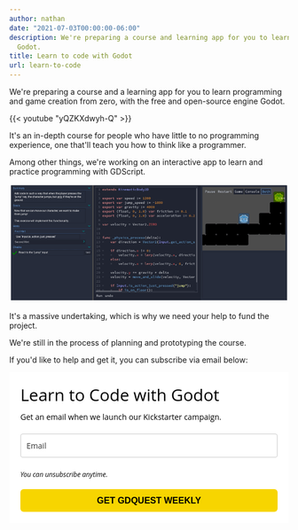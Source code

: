 ```yaml
---
author: nathan
date: "2021-07-03T00:00:00-06:00"
description: We're preparing a course and learning app for you to learn to code with
  Godot.
title: Learn to code with Godot
url: learn-to-code
---
```


We're preparing a course and a learning app for you to learn programming and game creation from zero, with the free and open-source engine Godot.

{{< youtube "yQZKXdwyh-Q" >}}

It's an in-depth course for people who have little to no programming experience, one that'll teach you how to think like a programmer.

Among other things, we're working on an interactive app to learn and practice programming with GDScript. 

![gdscript learning app](images/gdscript-learning-app.png)

It's a massive undertaking, which is why we need your help to fund the project.

We're still in the process of planning and prototyping the course.

If you'd like to help and get it, you can subscribe via email below:

<style type="text/css">
  @import url(https://static.mailerlite.com/assets/plugins/groot/modules/includes/groot_fonts/import.css?version=1625214);
</style>
<style type="text/css">
  .ml-form-embedSubmitLoad{display:inline-block;width:20px;height:20px}.sr-only{position:absolute;width:1px;height:1px;padding:0;margin:-1px;overflow:hidden;clip:rect(0,0,0,0);border:0}.ml-form-embedSubmitLoad:after{content:" ";display:block;width:11px;height:11px;margin:1px;border-radius:50%;border:4px solid #fff;border-color:#000 #000 #000 transparent;animation:ml-form-embedSubmitLoad 1.2s linear infinite}@keyframes ml-form-embedSubmitLoad{0%{transform:rotate(0)}100%{transform:rotate(360deg)}}#mlb2-4357915.ml-form-embedContainer{box-sizing:border-box;display:table;margin:0 auto;position:static;width:100%!important}#mlb2-4357915.ml-form-embedContainer button,#mlb2-4357915.ml-form-embedContainer h4,#mlb2-4357915.ml-form-embedContainer p,#mlb2-4357915.ml-form-embedContainer span{text-transform:none!important;letter-spacing:normal!important}#mlb2-4357915.ml-form-embedContainer .ml-form-embedWrapper{background-color:#fff;border-width:0;border-color:transparent;border-radius:0;border-style:solid;box-sizing:border-box;display:inline-block!important;margin:0;padding:0;position:relative}#mlb2-4357915.ml-form-embedContainer .ml-form-embedWrapper.embedDefault,#mlb2-4357915.ml-form-embedContainer .ml-form-embedWrapper.embedPopup{width:600px}#mlb2-4357915.ml-form-embedContainer .ml-form-embedWrapper.embedForm{max-width:600px;width:100%}#mlb2-4357915.ml-form-embedContainer .ml-form-align-left{text-align:left}#mlb2-4357915.ml-form-embedContainer .ml-form-align-center{text-align:center}#mlb2-4357915.ml-form-embedContainer .ml-form-align-default{display:table-cell!important;vertical-align:middle!important;text-align:center!important}#mlb2-4357915.ml-form-embedContainer .ml-form-align-right{text-align:right}#mlb2-4357915.ml-form-embedContainer .ml-form-embedWrapper .ml-form-embedHeader img{border-top-left-radius:0;border-top-right-radius:0;height:auto;margin:0 auto!important;max-width:100%;width:undefinedpx}#mlb2-4357915.ml-form-embedContainer .ml-form-embedWrapper .ml-form-embedBody,#mlb2-4357915.ml-form-embedContainer .ml-form-embedWrapper .ml-form-successBody{padding:20px 20px 0 20px}#mlb2-4357915.ml-form-embedContainer .ml-form-embedWrapper .ml-form-embedBody.ml-form-embedBodyHorizontal{padding-bottom:0}#mlb2-4357915.ml-form-embedContainer .ml-form-embedWrapper .ml-form-embedBody .ml-form-embedContent,#mlb2-4357915.ml-form-embedContainer .ml-form-embedWrapper .ml-form-successBody .ml-form-successContent{text-align:left;margin:0 0 20px 0}#mlb2-4357915.ml-form-embedContainer .ml-form-embedWrapper .ml-form-embedBody .ml-form-embedContent h4,#mlb2-4357915.ml-form-embedContainer .ml-form-embedWrapper .ml-form-successBody .ml-form-successContent h4{color:#000;font-family:'Open Sans',Arial,Helvetica,sans-serif;font-size:30px;font-weight:400;margin:0 0 10px 0;text-align:left;word-break:break-word}#mlb2-4357915.ml-form-embedContainer .ml-form-embedWrapper .ml-form-embedBody .ml-form-embedContent p,#mlb2-4357915.ml-form-embedContainer .ml-form-embedWrapper .ml-form-successBody .ml-form-successContent p{color:#000;font-family:'Open Sans',Arial,Helvetica,sans-serif;font-size:14px;font-weight:400;line-height:20px;margin:0 0 10px 0;text-align:left}#mlb2-4357915.ml-form-embedContainer .ml-form-embedWrapper .ml-form-embedBody .ml-form-embedContent ol,#mlb2-4357915.ml-form-embedContainer .ml-form-embedWrapper .ml-form-embedBody .ml-form-embedContent ul,#mlb2-4357915.ml-form-embedContainer .ml-form-embedWrapper .ml-form-successBody .ml-form-successContent ol,#mlb2-4357915.ml-form-embedContainer .ml-form-embedWrapper .ml-form-successBody .ml-form-successContent ul{color:#000;font-family:'Open Sans',Arial,Helvetica,sans-serif;font-size:14px}#mlb2-4357915.ml-form-embedContainer .ml-form-embedWrapper .ml-form-embedBody .ml-form-embedContent ol ol,#mlb2-4357915.ml-form-embedContainer .ml-form-embedWrapper .ml-form-successBody .ml-form-successContent ol ol{list-style-type:lower-alpha}#mlb2-4357915.ml-form-embedContainer .ml-form-embedWrapper .ml-form-embedBody .ml-form-embedContent ol ol ol,#mlb2-4357915.ml-form-embedContainer .ml-form-embedWrapper .ml-form-successBody .ml-form-successContent ol ol ol{list-style-type:lower-roman}#mlb2-4357915.ml-form-embedContainer .ml-form-embedWrapper .ml-form-embedBody .ml-form-embedContent p a,#mlb2-4357915.ml-form-embedContainer .ml-form-embedWrapper .ml-form-successBody .ml-form-successContent p a{color:#000;text-decoration:underline}#mlb2-4357915.ml-form-embedContainer .ml-form-embedWrapper .ml-block-form .ml-field-group{text-align:left!important}#mlb2-4357915.ml-form-embedContainer .ml-form-embedWrapper .ml-block-form .ml-field-group label{margin-bottom:5px;color:#333;font-size:14px;font-family:'Open Sans',Arial,Helvetica,sans-serif;font-weight:700;font-style:normal;text-decoration:none;display:inline-block;line-height:20px}#mlb2-4357915.ml-form-embedContainer .ml-form-embedWrapper .ml-form-embedBody .ml-form-embedContent p:last-child,#mlb2-4357915.ml-form-embedContainer .ml-form-embedWrapper .ml-form-successBody .ml-form-successContent p:last-child{margin:0}#mlb2-4357915.ml-form-embedContainer .ml-form-embedWrapper .ml-form-embedBody form{margin:0;width:100%}#mlb2-4357915.ml-form-embedContainer .ml-form-embedWrapper .ml-form-embedBody .ml-form-checkboxRow,#mlb2-4357915.ml-form-embedContainer .ml-form-embedWrapper .ml-form-embedBody .ml-form-formContent{margin:0 0 20px 0;width:100%}#mlb2-4357915.ml-form-embedContainer .ml-form-embedWrapper .ml-form-embedBody .ml-form-checkboxRow{float:left}#mlb2-4357915.ml-form-embedContainer .ml-form-embedWrapper .ml-form-embedBody .ml-form-formContent.horozintalForm{margin:0;padding:0 0 20px 0;width:100%;height:auto;float:left}#mlb2-4357915.ml-form-embedContainer .ml-form-embedWrapper .ml-form-embedBody .ml-form-fieldRow{margin:0 0 10px 0;width:100%}#mlb2-4357915.ml-form-embedContainer .ml-form-embedWrapper .ml-form-embedBody .ml-form-fieldRow.ml-last-item{margin:0}#mlb2-4357915.ml-form-embedContainer .ml-form-embedWrapper .ml-form-embedBody .ml-form-fieldRow.ml-formfieldHorizintal{margin:0}#mlb2-4357915.ml-form-embedContainer .ml-form-embedWrapper .ml-form-embedBody .ml-form-fieldRow input{background-color:#fff!important;color:#333!important;border-color:#ccc;border-radius:4px!important;border-style:solid!important;border-width:1px!important;font-family:'Open Sans',Arial,Helvetica,sans-serif;font-size:14px!important;height:auto;line-height:21px!important;margin-bottom:0;margin-top:0;margin-left:0;margin-right:0;padding:10px 10px!important;width:100%!important;box-sizing:border-box!important;max-width:100%!important}#mlb2-4357915.ml-form-embedContainer .ml-form-embedWrapper .ml-form-embedBody .ml-form-fieldRow input::-webkit-input-placeholder,#mlb2-4357915.ml-form-embedContainer .ml-form-embedWrapper .ml-form-embedBody .ml-form-horizontalRow input::-webkit-input-placeholder{color:#333}#mlb2-4357915.ml-form-embedContainer .ml-form-embedWrapper .ml-form-embedBody .ml-form-fieldRow input::-moz-placeholder,#mlb2-4357915.ml-form-embedContainer .ml-form-embedWrapper .ml-form-embedBody .ml-form-horizontalRow input::-moz-placeholder{color:#333}#mlb2-4357915.ml-form-embedContainer .ml-form-embedWrapper .ml-form-embedBody .ml-form-fieldRow input:-ms-input-placeholder,#mlb2-4357915.ml-form-embedContainer .ml-form-embedWrapper .ml-form-embedBody .ml-form-horizontalRow input:-ms-input-placeholder{color:#333}#mlb2-4357915.ml-form-embedContainer .ml-form-embedWrapper .ml-form-embedBody .ml-form-fieldRow input:-moz-placeholder,#mlb2-4357915.ml-form-embedContainer .ml-form-embedWrapper .ml-form-embedBody .ml-form-horizontalRow input:-moz-placeholder{color:#333}#mlb2-4357915.ml-form-embedContainer .ml-form-embedWrapper .ml-form-embedBody .ml-form-fieldRow textarea,#mlb2-4357915.ml-form-embedContainer .ml-form-embedWrapper .ml-form-embedBody .ml-form-horizontalRow textarea{background-color:#fff!important;color:#333!important;border-color:#ccc!important;border-radius:4px!important;border-style:solid!important;border-width:1px!important;font-family:'Open Sans',Arial,Helvetica,sans-serif;font-size:14px!important;height:auto;line-height:21px!important;margin-bottom:0;margin-top:0;padding:10px 10px!important;width:100%!important;box-sizing:border-box!important;max-width:100%!important}#mlb2-4357915.ml-form-embedContainer .ml-form-embedWrapper .ml-form-embedBody .ml-form-checkboxRow .label-description::before,#mlb2-4357915.ml-form-embedContainer .ml-form-embedWrapper .ml-form-embedBody .ml-form-embedPermissions .ml-form-embedPermissionsOptionsCheckbox .label-description::before,#mlb2-4357915.ml-form-embedContainer .ml-form-embedWrapper .ml-form-embedBody .ml-form-fieldRow .custom-checkbox .custom-control-label::before,#mlb2-4357915.ml-form-embedContainer .ml-form-embedWrapper .ml-form-embedBody .ml-form-fieldRow .custom-radio .custom-control-label::before,#mlb2-4357915.ml-form-embedContainer .ml-form-embedWrapper .ml-form-embedBody .ml-form-horizontalRow .custom-checkbox .custom-control-label::before,#mlb2-4357915.ml-form-embedContainer .ml-form-embedWrapper .ml-form-embedBody .ml-form-horizontalRow .custom-radio .custom-control-label::before,#mlb2-4357915.ml-form-embedContainer .ml-form-embedWrapper .ml-form-embedBody .ml-form-interestGroupsRow .ml-form-interestGroupsRowCheckbox .label-description::before{border-color:#ccc!important;background-color:#fff!important}#mlb2-4357915.ml-form-embedContainer .ml-form-embedWrapper .ml-form-embedBody .ml-form-fieldRow input.custom-control-input[type=checkbox]{box-sizing:border-box;padding:0;position:absolute;z-index:-1;opacity:0;margin-top:5px;margin-left:-1.5rem;overflow:visible}#mlb2-4357915.ml-form-embedContainer .ml-form-embedWrapper .ml-form-embedBody .ml-form-checkboxRow .label-description::before,#mlb2-4357915.ml-form-embedContainer .ml-form-embedWrapper .ml-form-embedBody .ml-form-embedPermissions .ml-form-embedPermissionsOptionsCheckbox .label-description::before,#mlb2-4357915.ml-form-embedContainer .ml-form-embedWrapper .ml-form-embedBody .ml-form-fieldRow .custom-checkbox .custom-control-label::before,#mlb2-4357915.ml-form-embedContainer .ml-form-embedWrapper .ml-form-embedBody .ml-form-horizontalRow .custom-checkbox .custom-control-label::before,#mlb2-4357915.ml-form-embedContainer .ml-form-embedWrapper .ml-form-embedBody .ml-form-interestGroupsRow .ml-form-interestGroupsRowCheckbox .label-description::before{border-radius:4px!important}#mlb2-4357915.ml-form-embedContainer .ml-form-embedWrapper .ml-form-embedBody .ml-form-checkboxRow input[type=checkbox]:checked~.label-description::after,#mlb2-4357915.ml-form-embedContainer .ml-form-embedWrapper .ml-form-embedBody .ml-form-embedPermissions .ml-form-embedPermissionsOptionsCheckbox input[type=checkbox]:checked~.label-description::after,#mlb2-4357915.ml-form-embedContainer .ml-form-embedWrapper .ml-form-embedBody .ml-form-fieldRow .custom-checkbox .custom-control-input:checked~.custom-control-label::after,#mlb2-4357915.ml-form-embedContainer .ml-form-embedWrapper .ml-form-embedBody .ml-form-horizontalRow .custom-checkbox .custom-control-input:checked~.custom-control-label::after,#mlb2-4357915.ml-form-embedContainer .ml-form-embedWrapper .ml-form-embedBody .ml-form-interestGroupsRow .ml-form-interestGroupsRowCheckbox input[type=checkbox]:checked~.label-description::after{background-image:url("data:image/svg+xml,%3csvg xmlns='http://www.w3.org/2000/svg' viewBox='0 0 8 8'%3e%3cpath fill='%23fff' d='M6.564.75l-3.59 3.612-1.538-1.55L0 4.26 2.974 7.25 8 2.193z'/%3e%3c/svg%3e")}#mlb2-4357915.ml-form-embedContainer .ml-form-embedWrapper .ml-form-embedBody .ml-form-fieldRow .custom-radio .custom-control-input:checked~.custom-control-label::after{background-image:url("data:image/svg+xml,%3csvg xmlns='http://www.w3.org/2000/svg' viewBox='-4 -4 8 8'%3e%3ccircle r='3' fill='%23fff'/%3e%3c/svg%3e")}#mlb2-4357915.ml-form-embedContainer .ml-form-embedWrapper .ml-form-embedBody .ml-form-checkboxRow input[type=checkbox]:checked~.label-description::before,#mlb2-4357915.ml-form-embedContainer .ml-form-embedWrapper .ml-form-embedBody .ml-form-embedPermissions .ml-form-embedPermissionsOptionsCheckbox input[type=checkbox]:checked~.label-description::before,#mlb2-4357915.ml-form-embedContainer .ml-form-embedWrapper .ml-form-embedBody .ml-form-fieldRow .custom-checkbox .custom-control-input:checked~.custom-control-label::before,#mlb2-4357915.ml-form-embedContainer .ml-form-embedWrapper .ml-form-embedBody .ml-form-fieldRow .custom-radio .custom-control-input:checked~.custom-control-label::before,#mlb2-4357915.ml-form-embedContainer .ml-form-embedWrapper .ml-form-embedBody .ml-form-horizontalRow .custom-checkbox .custom-control-input:checked~.custom-control-label::before,#mlb2-4357915.ml-form-embedContainer .ml-form-embedWrapper .ml-form-embedBody .ml-form-horizontalRow .custom-radio .custom-control-input:checked~.custom-control-label::before,#mlb2-4357915.ml-form-embedContainer .ml-form-embedWrapper .ml-form-embedBody .ml-form-interestGroupsRow .ml-form-interestGroupsRowCheckbox input[type=checkbox]:checked~.label-description::before{border-color:#f7d500!important;background-color:#f7d500!important;color:#000!important}#mlb2-4357915.ml-form-embedContainer .ml-form-embedWrapper .ml-form-embedBody .ml-form-fieldRow .custom-checkbox .custom-control-label::after,#mlb2-4357915.ml-form-embedContainer .ml-form-embedWrapper .ml-form-embedBody .ml-form-fieldRow .custom-checkbox .custom-control-label::before,#mlb2-4357915.ml-form-embedContainer .ml-form-embedWrapper .ml-form-embedBody .ml-form-fieldRow .custom-radio .custom-control-label::after,#mlb2-4357915.ml-form-embedContainer .ml-form-embedWrapper .ml-form-embedBody .ml-form-fieldRow .custom-radio .custom-control-label::before,#mlb2-4357915.ml-form-embedContainer .ml-form-embedWrapper .ml-form-embedBody .ml-form-horizontalRow .custom-checkbox .custom-control-label::after,#mlb2-4357915.ml-form-embedContainer .ml-form-embedWrapper .ml-form-embedBody .ml-form-horizontalRow .custom-checkbox .custom-control-label::before,#mlb2-4357915.ml-form-embedContainer .ml-form-embedWrapper .ml-form-embedBody .ml-form-horizontalRow .custom-radio .custom-control-label::after,#mlb2-4357915.ml-form-embedContainer .ml-form-embedWrapper .ml-form-embedBody .ml-form-horizontalRow .custom-radio .custom-control-label::before{top:2px;box-sizing:border-box}#mlb2-4357915.ml-form-embedContainer .ml-form-embedWrapper .ml-form-embedBody .ml-form-checkboxRow .label-description::after,#mlb2-4357915.ml-form-embedContainer .ml-form-embedWrapper .ml-form-embedBody .ml-form-checkboxRow .label-description::before,#mlb2-4357915.ml-form-embedContainer .ml-form-embedWrapper .ml-form-embedBody .ml-form-embedPermissions .ml-form-embedPermissionsOptionsCheckbox .label-description::after,#mlb2-4357915.ml-form-embedContainer .ml-form-embedWrapper .ml-form-embedBody .ml-form-embedPermissions .ml-form-embedPermissionsOptionsCheckbox .label-description::before{top:0!important;box-sizing:border-box!important}#mlb2-4357915.ml-form-embedContainer .ml-form-embedWrapper .ml-form-embedBody .ml-form-checkboxRow .label-description::after,#mlb2-4357915.ml-form-embedContainer .ml-form-embedWrapper .ml-form-embedBody .ml-form-checkboxRow .label-description::before{top:0!important;box-sizing:border-box!important}#mlb2-4357915.ml-form-embedContainer .ml-form-embedWrapper .ml-form-embedBody .ml-form-interestGroupsRow .ml-form-interestGroupsRowCheckbox .label-description::after{top:0!important;box-sizing:border-box!important;position:absolute;left:-1.5rem;display:block;width:1rem;height:1rem;content:""}#mlb2-4357915.ml-form-embedContainer .ml-form-embedWrapper .ml-form-embedBody .ml-form-interestGroupsRow .ml-form-interestGroupsRowCheckbox .label-description::before{top:0!important;box-sizing:border-box!important}#mlb2-4357915.ml-form-embedContainer .ml-form-embedWrapper .ml-form-embedBody .custom-control-label::before{position:absolute;top:4px;left:-1.5rem;display:block;width:16px;height:16px;pointer-events:none;content:"";background-color:#fff;border:#adb5bd solid 1px;border-radius:50%}#mlb2-4357915.ml-form-embedContainer .ml-form-embedWrapper .ml-form-embedBody .custom-control-label::after{position:absolute;top:2px!important;left:-1.5rem;display:block;width:1rem;height:1rem;content:""}#mlb2-4357915.ml-form-embedContainer .ml-form-embedWrapper .ml-form-embedBody .ml-form-checkboxRow .label-description::before,#mlb2-4357915.ml-form-embedContainer .ml-form-embedWrapper .ml-form-embedBody .ml-form-embedPermissions .ml-form-embedPermissionsOptionsCheckbox .label-description::before,#mlb2-4357915.ml-form-embedContainer .ml-form-embedWrapper .ml-form-embedBody .ml-form-interestGroupsRow .ml-form-interestGroupsRowCheckbox .label-description::before{position:absolute;top:4px;left:-1.5rem;display:block;width:16px;height:16px;pointer-events:none;content:"";background-color:#fff;border:#adb5bd solid 1px;border-radius:50%}#mlb2-4357915.ml-form-embedContainer .ml-form-embedWrapper .ml-form-embedBody .ml-form-embedPermissions .ml-form-embedPermissionsOptionsCheckbox .label-description::after{position:absolute;top:0!important;left:-1.5rem;display:block;width:1rem;height:1rem;content:""}#mlb2-4357915.ml-form-embedContainer .ml-form-embedWrapper .ml-form-embedBody .ml-form-checkboxRow .label-description::after{position:absolute;top:0!important;left:-1.5rem;display:block;width:1rem;height:1rem;content:""}#mlb2-4357915.ml-form-embedContainer .ml-form-embedWrapper .ml-form-embedBody .custom-radio .custom-control-label::after{background:no-repeat 50%/50% 50%}#mlb2-4357915.ml-form-embedContainer .ml-form-embedWrapper .ml-form-embedBody .custom-checkbox .custom-control-label::after,#mlb2-4357915.ml-form-embedContainer .ml-form-embedWrapper .ml-form-embedBody .ml-form-checkboxRow .label-description::after,#mlb2-4357915.ml-form-embedContainer .ml-form-embedWrapper .ml-form-embedBody .ml-form-embedPermissions .ml-form-embedPermissionsOptionsCheckbox .label-description::after,#mlb2-4357915.ml-form-embedContainer .ml-form-embedWrapper .ml-form-embedBody .ml-form-interestGroupsRow .ml-form-interestGroupsRowCheckbox .label-description::after{background:no-repeat 50%/50% 50%}#mlb2-4357915.ml-form-embedContainer .ml-form-embedWrapper .ml-form-embedBody .ml-form-fieldRow .custom-control,#mlb2-4357915.ml-form-embedContainer .ml-form-embedWrapper .ml-form-embedBody .ml-form-horizontalRow .custom-control{position:relative;display:block;min-height:1.5rem;padding-left:1.5rem}#mlb2-4357915.ml-form-embedContainer .ml-form-embedWrapper .ml-form-embedBody .ml-form-fieldRow .custom-checkbox .custom-control-input,#mlb2-4357915.ml-form-embedContainer .ml-form-embedWrapper .ml-form-embedBody .ml-form-fieldRow .custom-radio .custom-control-input,#mlb2-4357915.ml-form-embedContainer .ml-form-embedWrapper .ml-form-embedBody .ml-form-horizontalRow .custom-checkbox .custom-control-input,#mlb2-4357915.ml-form-embedContainer .ml-form-embedWrapper .ml-form-embedBody .ml-form-horizontalRow .custom-radio .custom-control-input{position:absolute;z-index:-1;opacity:0;box-sizing:border-box;padding:0}#mlb2-4357915.ml-form-embedContainer .ml-form-embedWrapper .ml-form-embedBody .ml-form-fieldRow .custom-checkbox .custom-control-label,#mlb2-4357915.ml-form-embedContainer .ml-form-embedWrapper .ml-form-embedBody .ml-form-fieldRow .custom-radio .custom-control-label,#mlb2-4357915.ml-form-embedContainer .ml-form-embedWrapper .ml-form-embedBody .ml-form-horizontalRow .custom-checkbox .custom-control-label,#mlb2-4357915.ml-form-embedContainer .ml-form-embedWrapper .ml-form-embedBody .ml-form-horizontalRow .custom-radio .custom-control-label{color:#000;font-size:12px!important;font-family:'Open Sans',Arial,Helvetica,sans-serif;line-height:22px;margin-bottom:0;position:relative;vertical-align:top;font-style:normal;font-weight:700}#mlb2-4357915.ml-form-embedContainer .ml-form-embedWrapper .ml-form-embedBody .ml-form-fieldRow .custom-select,#mlb2-4357915.ml-form-embedContainer .ml-form-embedWrapper .ml-form-embedBody .ml-form-horizontalRow .custom-select{background-color:#fff!important;color:#333!important;border-color:#ccc!important;border-radius:4px!important;border-style:solid!important;border-width:1px!important;font-family:'Open Sans',Arial,Helvetica,sans-serif;font-size:14px!important;line-height:20px!important;margin-bottom:0;margin-top:0;padding:10px 28px 10px 12px!important;width:100%!important;box-sizing:border-box!important;max-width:100%!important;height:auto;display:inline-block;vertical-align:middle;background:url(https://cdn.mailerlite.com/images/default/dropdown.svg) no-repeat right .75rem center/8px 10px;-webkit-appearance:none;-moz-appearance:none;appearance:none}#mlb2-4357915.ml-form-embedContainer .ml-form-embedWrapper .ml-form-embedBody .ml-form-horizontalRow{height:auto;width:100%;float:left}.ml-form-formContent.horozintalForm .ml-form-horizontalRow .ml-input-horizontal{width:70%;float:left}.ml-form-formContent.horozintalForm .ml-form-horizontalRow .ml-button-horizontal{width:30%;float:left}.ml-form-formContent.horozintalForm .ml-form-horizontalRow .ml-button-horizontal.labelsOn{padding-top:25px}.ml-form-formContent.horozintalForm .ml-form-horizontalRow .horizontal-fields{box-sizing:border-box;float:left;padding-right:10px}#mlb2-4357915.ml-form-embedContainer .ml-form-embedWrapper .ml-form-embedBody .ml-form-horizontalRow input{background-color:#fff;color:#333;border-color:#ccc;border-radius:4px;border-style:solid;border-width:1px;font-family:'Open Sans',Arial,Helvetica,sans-serif;font-size:14px;line-height:20px;margin-bottom:0;margin-top:0;padding:10px 10px;width:100%;box-sizing:border-box;overflow-y:initial}#mlb2-4357915.ml-form-embedContainer .ml-form-embedWrapper .ml-form-embedBody .ml-form-horizontalRow button{background-color:#f7d500!important;border-color:#f7d500;border-style:solid;border-width:1px;border-radius:6px;box-shadow:none;color:#000!important;cursor:pointer;font-family:Montserrat,sans-serif;font-size:16px!important;font-weight:700;line-height:20px;margin:0!important;padding:10px!important;width:100%;height:auto}#mlb2-4357915.ml-form-embedContainer .ml-form-embedWrapper .ml-form-embedBody .ml-form-horizontalRow button:hover{background-color:#ffde3d!important;border-color:#ffde3d!important}#mlb2-4357915.ml-form-embedContainer .ml-form-embedWrapper .ml-form-embedBody .ml-form-checkboxRow input[type=checkbox]{box-sizing:border-box;padding:0;position:absolute;z-index:-1;opacity:0;margin-top:5px;margin-left:-1.5rem;overflow:visible}#mlb2-4357915.ml-form-embedContainer .ml-form-embedWrapper .ml-form-embedBody .ml-form-checkboxRow .label-description{color:#000;display:block;font-family:'Open Sans',Arial,Helvetica,sans-serif;font-size:12px;text-align:left;margin-bottom:0;position:relative;vertical-align:top}#mlb2-4357915.ml-form-embedContainer .ml-form-embedWrapper .ml-form-embedBody .ml-form-checkboxRow label{font-weight:400;margin:0;padding:0;position:relative;display:block;min-height:24px;padding-left:24px}#mlb2-4357915.ml-form-embedContainer .ml-form-embedWrapper .ml-form-embedBody .ml-form-checkboxRow label a{color:#000;text-decoration:underline}#mlb2-4357915.ml-form-embedContainer .ml-form-embedWrapper .ml-form-embedBody .ml-form-checkboxRow label p{color:#000!important;font-family:'Open Sans',Arial,Helvetica,sans-serif!important;font-size:12px!important;font-weight:400!important;line-height:18px!important;padding:0!important;margin:0 5px 0 0!important}#mlb2-4357915.ml-form-embedContainer .ml-form-embedWrapper .ml-form-embedBody .ml-form-checkboxRow label p:last-child{margin:0}#mlb2-4357915.ml-form-embedContainer .ml-form-embedWrapper .ml-form-embedBody .ml-form-embedSubmit{margin:0 0 20px 0;float:left;width:100%}#mlb2-4357915.ml-form-embedContainer .ml-form-embedWrapper .ml-form-embedBody .ml-form-embedSubmit button{background-color:#f7d500!important;border:none!important;border-radius:6px!important;box-shadow:none!important;color:#000!important;cursor:pointer;font-family:Montserrat,sans-serif!important;font-size:16px!important;font-weight:700!important;line-height:21px!important;height:auto;padding:10px!important;width:100%!important;box-sizing:border-box!important}#mlb2-4357915.ml-form-embedContainer .ml-form-embedWrapper .ml-form-embedBody .ml-form-embedSubmit button.loading{display:none}#mlb2-4357915.ml-form-embedContainer .ml-form-embedWrapper .ml-form-embedBody .ml-form-embedSubmit button:hover{background-color:#ffde3d!important}.ml-subscribe-close{width:30px;height:30px;background:url(https://cdn.mailerlite.com/images/default/modal_close.png) no-repeat;background-size:30px;cursor:pointer;margin-top:-10px;margin-right:-10px;position:absolute;top:0;right:0}.ml-error input{border-color:red!important}.ml-error .label-description,.ml-error .label-description p,.ml-error .label-description p a,.ml-error label:first-child{color:red!important}#mlb2-4357915.ml-form-embedContainer .ml-form-embedWrapper .ml-form-embedBody .ml-form-checkboxRow.ml-error .label-description p,#mlb2-4357915.ml-form-embedContainer .ml-form-embedWrapper .ml-form-embedBody .ml-form-checkboxRow.ml-error .label-description p:first-letter{color:red!important}@media only screen and (max-width:600px){.ml-form-embedWrapper.embedDefault,.ml-form-embedWrapper.embedPopup{width:100%!important}.ml-form-formContent.horozintalForm{float:left!important}.ml-form-formContent.horozintalForm .ml-form-horizontalRow{height:auto!important;width:100%!important;float:left!important}.ml-form-formContent.horozintalForm .ml-form-horizontalRow .ml-input-horizontal{width:100%!important}.ml-form-formContent.horozintalForm .ml-form-horizontalRow .ml-input-horizontal>div{padding-right:0!important;padding-bottom:10px}.ml-form-formContent.horozintalForm .ml-button-horizontal{width:100%!important}.ml-form-formContent.horozintalForm .ml-button-horizontal.labelsOn{padding-top:0!important}}
</style>
<style type="text/css">
  #mlb2-4357915.ml-form-embedContainer .ml-form-embedWrapper .ml-form-embedBody .ml-form-embedPermissions{text-align:left;float:left;width:100%}#mlb2-4357915.ml-form-embedContainer .ml-form-embedWrapper .ml-form-embedBody .ml-form-embedPermissions .ml-form-embedPermissionsContent{margin:0 0 15px 0;text-align:left}#mlb2-4357915.ml-form-embedContainer .ml-form-embedWrapper .ml-form-embedBody .ml-form-embedPermissions .ml-form-embedPermissionsContent.horizontal{margin:0 0 15px 0}#mlb2-4357915.ml-form-embedContainer .ml-form-embedWrapper .ml-form-embedBody .ml-form-embedPermissions .ml-form-embedPermissionsContent h4{color:#000;font-family:'Open Sans',Arial,Helvetica,sans-serif;font-size:12px;font-weight:700;line-height:18px;margin:0 0 10px 0;word-break:break-word}#mlb2-4357915.ml-form-embedContainer .ml-form-embedWrapper .ml-form-embedBody .ml-form-embedPermissions .ml-form-embedPermissionsContent p{color:#000;font-family:'Open Sans',Arial,Helvetica,sans-serif;font-size:12px;line-height:18px;margin:0 0 10px 0}#mlb2-4357915.ml-form-embedContainer .ml-form-embedWrapper .ml-form-embedBody .ml-form-embedPermissions .ml-form-embedPermissionsContent.privacy-policy p{color:#000;font-family:'Open Sans',Arial,Helvetica,sans-serif;font-size:12px;line-height:22px;margin:0 0 10px 0}#mlb2-4357915.ml-form-embedContainer .ml-form-embedWrapper .ml-form-embedBody .ml-form-embedPermissions .ml-form-embedPermissionsContent.privacy-policy p a{color:#000}#mlb2-4357915.ml-form-embedContainer .ml-form-embedWrapper .ml-form-embedBody .ml-form-embedPermissions .ml-form-embedPermissionsContent.privacy-policy p:last-child{margin:0}#mlb2-4357915.ml-form-embedContainer .ml-form-embedWrapper .ml-form-embedBody .ml-form-embedPermissions .ml-form-embedPermissionsContent p a{color:#000;text-decoration:underline}#mlb2-4357915.ml-form-embedContainer .ml-form-embedWrapper .ml-form-embedBody .ml-form-embedPermissions .ml-form-embedPermissionsContent p:last-child{margin:0 0 15px 0}#mlb2-4357915.ml-form-embedContainer .ml-form-embedWrapper .ml-form-embedBody .ml-form-embedPermissions .ml-form-embedPermissionsOptions{margin:0;padding:0}#mlb2-4357915.ml-form-embedContainer .ml-form-embedWrapper .ml-form-embedBody .ml-form-embedPermissions .ml-form-embedPermissionsOptionsCheckbox{margin:0 0 10px 0}#mlb2-4357915.ml-form-embedContainer .ml-form-embedWrapper .ml-form-embedBody .ml-form-embedPermissions .ml-form-embedPermissionsOptionsCheckbox:last-child{margin:0}#mlb2-4357915.ml-form-embedContainer .ml-form-embedWrapper .ml-form-embedBody .ml-form-embedPermissions .ml-form-embedPermissionsOptionsCheckbox label{font-weight:400;margin:0;padding:0;position:relative;display:block;min-height:24px;padding-left:24px}#mlb2-4357915.ml-form-embedContainer .ml-form-embedWrapper .ml-form-embedBody .ml-form-embedPermissions .ml-form-embedPermissionsOptionsCheckbox .label-description{color:#000;font-family:'Open Sans',Arial,Helvetica,sans-serif;font-size:12px;line-height:18px;text-align:left;margin-bottom:0;position:relative;vertical-align:top;font-style:normal;font-weight:700}#mlb2-4357915.ml-form-embedContainer .ml-form-embedWrapper .ml-form-embedBody .ml-form-embedPermissions .ml-form-embedPermissionsOptionsCheckbox .description{color:#000;font-family:'Open Sans',Arial,Helvetica,sans-serif;font-size:12px;font-style:italic;font-weight:400;line-height:18px;margin:5px 0 0 0}#mlb2-4357915.ml-form-embedContainer .ml-form-embedWrapper .ml-form-embedBody .ml-form-embedPermissions .ml-form-embedPermissionsOptionsCheckbox input[type=checkbox]{box-sizing:border-box;padding:0;position:absolute;z-index:-1;opacity:0;margin-top:5px;margin-left:-1.5rem;overflow:visible}#mlb2-4357915.ml-form-embedContainer .ml-form-embedWrapper .ml-form-embedBody .ml-form-embedPermissions .ml-form-embedMailerLite-GDPR{padding-bottom:20px}#mlb2-4357915.ml-form-embedContainer .ml-form-embedWrapper .ml-form-embedBody .ml-form-embedPermissions .ml-form-embedMailerLite-GDPR p{color:#000;font-family:'Open Sans',Arial,Helvetica,sans-serif;font-size:10px;line-height:14px;margin:0;padding:0}#mlb2-4357915.ml-form-embedContainer .ml-form-embedWrapper .ml-form-embedBody .ml-form-embedPermissions .ml-form-embedMailerLite-GDPR p a{color:#000;text-decoration:underline}@media (max-width:768px){#mlb2-4357915.ml-form-embedContainer .ml-form-embedWrapper .ml-form-embedBody .ml-form-embedPermissions .ml-form-embedPermissionsContent p{font-size:12px!important;line-height:18px!important}#mlb2-4357915.ml-form-embedContainer .ml-form-embedWrapper .ml-form-embedBody .ml-form-embedPermissions .ml-form-embedMailerLite-GDPR p{font-size:10px!important;line-height:14px!important}}
</style>
<div id="mlb2-4357915" class="ml-form-embedContainer ml-subscribe-form ml-subscribe-form-4357915">
  <div class="ml-form-align-center">
    <div class="ml-form-embedWrapper embedForm">
      <div class="ml-form-embedBody ml-form-embedBodyDefault row-form">
        <div class="ml-form-embedContent" style="">
          <h4>Learn to Code with Godot</h4>
          <p>Get an email when we launch our Kickstarter campaign.</p>
        </div>
        <form class="ml-block-form" action="https://static.mailerlite.com/webforms/submit/t6g7b8" data-code="t6g7b8" method="post" target="_blank">
          <div class="ml-form-formContent">
            <div class="ml-form-fieldRow ml-last-item">
              <div class="ml-field-group ml-field-email ml-validate-email ml-validate-required">
                <input aria-label="email" aria-required="true" type="email" class="form-control" data-inputmask="" name="fields[email]" placeholder="Email" autocomplete="email">
              </div>
            </div>
          </div>
          <div class="ml-form-embedPermissions" style="">
            <div class="ml-form-embedPermissionsContent default privacy-policy">
              <p><em>You can unsubscribe anytime.</em><br></p>
            </div>
          </div>
          <input type="hidden" name="ml-submit" value="1">
          <div class="ml-form-embedSubmit">
            <button type="submit" class="primary">GET GDQUEST WEEKLY</button>
            <button disabled="disabled" style="display:none" type="button" class="loading"> <div class="ml-form-embedSubmitLoad"></div> <span class="sr-only">Loading...</span> </button>
          </div>
          <input type="hidden" name="anticsrf" value="true">
        </form>
      </div>
      <div class="ml-form-successBody row-success" style="display:none">
        <div class="ml-form-successContent">
          <h4>Thanks! One more tiny step</h4>
          <p>You'll get an email before we launch our crowdfunding campaign.</p>
          <p><em>Well, <em>almost</em>.</em></p>
          <p>We sent you a confirmation&nbsp;email.</p>
          <p>Open it and click the button it contains&nbsp;to receive our tutorials, exclusive tips, and all the good stuff!</p>
          <p><em>We use this "double opt-in" to respect privacy laws&nbsp;and&nbsp;</em><em>prevent mistakes.</em><br></p>
        </div>
      </div>
    </div>
  </div>
</div>
<script>
  function ml_webform_success_4357915(){var r=ml_jQuery||jQuery;r(".ml-subscribe-form-4357915 .row-success").show(),r(".ml-subscribe-form-4357915 .row-form").hide()}
</script>
<img src="https://track.mailerlite.com/webforms/o/4357915/t6g7b8?v1625349917" width="1" height="1" style="max-width:1px;max-height:1px;visibility:hidden;padding:0;margin:0;display:block" alt="." border="0">
<script src="https://static.mailerlite.com/js/w/webforms.min.js?v0c75f831c56857441820dcec3163967c" type="text/javascript"></script>